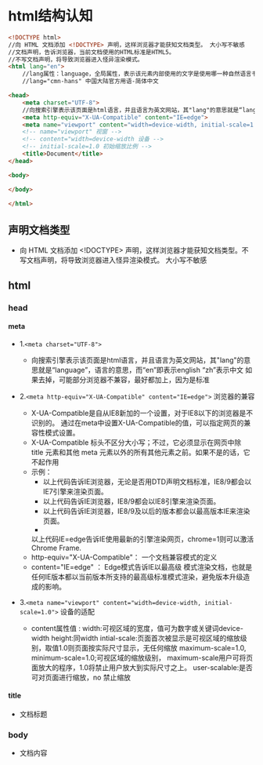 # html结构认知

```html
<!DOCTYPE html>
//向 HTML 文档添加 <!DOCTYPE> 声明，这样浏览器才能获知文档类型。 大小写不敏感
//文档声明，告诉浏览器，当前文档使用的HTML标准是HTML5。
//不写文档声明，将导致浏览器进入怪异渲染模式。
<html lang="en">
    //lang属性：language，全局属性，表示该元素内部使用的文字是使用哪一种自然语言书写而成的。
    //lang="cmn-hans" 中国大陆官方用语-简体中文

<head>
    <meta charset="UTF-8">
    //向搜索引擎表示该页面是html语言，并且语言为英文网站，其"lang"的意思就是“language”，语言的意思，而“en”即表示english “zh”表示中文 如果去掉，可能部分浏览器不兼容，最好都加上，因为是标准
    <meta http-equiv="X-UA-Compatible" content="IE=edge">
    <meta name="viewport" content="width=device-width, initial-scale=1.0">
    <!-- name="viewport" 视窗 -->
    <!-- content="width=device-width 设备 -->
    <!-- initial-scale=1.0 初始缩放比例 -->
    <title>Document</title>
</head>

<body>

</body>

</html>

```

## <!DOCTYPE html> 声明文档类型
- 向 HTML 文档添加 <!DOCTYPE> 声明，这样浏览器才能获知文档类型。不写文档声明，将导致浏览器进入怪异渲染模式。 大小写不敏感

## html

### head

#### meta
- 1.`<meta charset="UTF-8">` 
    - 向搜索引擎表示该页面是html语言，并且语言为英文网站，其"lang"的意思就是“language”，语言的意思，而“en”即表示english “zh”表示中文 如果去掉，可能部分浏览器不兼容，最好都加上，因为是标准

- 2.`<meta http-equiv="X-UA-Compatible" content="IE=edge">` 浏览器的兼容
    - X-UA-Compatible是自从IE8新加的一个设置，对于IE8以下的浏览器是不识别的。 通过在meta中设置X-UA-Compatible的值，可以指定网页的兼容性模式设置。
    - X-UA-Compatible 标头不区分大小写；不过，它必须显示在网页中除 title 元素和其他 meta 元素以外的所有其他元素之前。如果不是的话，它不起作用
    - 示例：
        - <meta http-equiv="X-UA-Compatible" content="IE=7">  
            以上代码告诉IE浏览器，无论是否用DTD声明文档标准，IE8/9都会以IE7引擎来渲染页面。  
        - <meta http-equiv="X-UA-Compatible" content="IE=8">  
            以上代码告诉IE浏览器，IE8/9都会以IE8引擎来渲染页面。  
        - <meta http-equiv="X-UA-Compatible" content="IE=edge">  
            以上代码告诉IE浏览器，IE8/9及以后的版本都会以最高版本IE来渲染页面。  
        - <meta http-equiv="X-UA-Compatible" content="IE=7,IE=9">  
        <meta http-equiv="X-UA-Compatible" content="IE=7,9">  
        <meta http-equiv="X-UA-Compatible" content="IE=Edge,chrome=1">
            以上代码IE=edge告诉IE使用最新的引擎渲染网页，chrome=1则可以激活Chrome Frame.
    - http-equiv="X-UA-Compatible"： 一个文档兼容模式的定义
    - content="IE=edge" ： Edge模式告诉IE以最高级 模式渲染文档，也就是任何IE版本都以当前版本所支持的最高级标准模式渲染，避免版本升级造成的影响。
- 3.`<meta name="viewport" content="width=device-width, initial-scale=1.0">` 设备的适配
  - content属性值 :
     width:可视区域的宽度，值可为数字或关键词device-width
     height:同width
     intial-scale:页面首次被显示是可视区域的缩放级别，取值1.0则页面按实际尺寸显示，无任何缩放
     maximum-scale=1.0, minimum-scale=1.0;可视区域的缩放级别，
     maximum-scale用户可将页面放大的程序，1.0将禁止用户放大到实际尺寸之上。
     user-scalable:是否可对页面进行缩放，no 禁止缩放

#### title 
- 文档标题

### body
- 文档内容